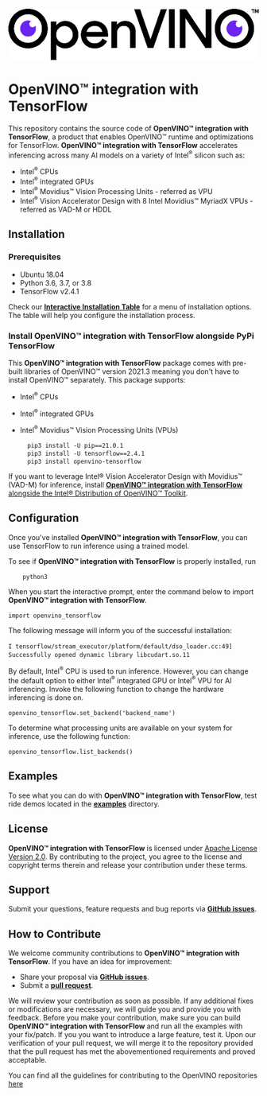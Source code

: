 <p align="center">
  <img src="images/openvino.png">
</p>

# **OpenVINO™ integration with TensorFlow**

This repository contains the source code of **OpenVINO™ integration with TensorFlow**, a product that enables OpenVINO™ runtime and optimizations for TensorFlow. **OpenVINO™ integration with TensorFlow** accelerates inferencing across many AI models on a variety of Intel<sup>®</sup> silicon such as:
- Intel<sup>®</sup> CPUs 
- Intel<sup>®</sup> integrated GPUs
- Intel<sup>®</sup> Movidius™ Vision Processing Units - referred as VPU 
- Intel<sup>®</sup> Vision Accelerator Design with 8 Intel Movidius™ MyriadX VPUs - referred as VAD-M or HDDL
  
## Installation
### Prerequisites

- Ubuntu 18.04
- Python 3.6, 3.7, or 3.8
- TensorFlow v2.4.1

Check our [__Interactive Installation Table__](https://openvinotoolkit.github.io/openvino_tensorflow/) for a menu of installation options. The table will help you configure the installation process.

### Install **OpenVINO™ integration with TensorFlow** alongside PyPi TensorFlow

This **OpenVINO™ integration with TensorFlow** package comes with pre-built libraries of OpenVINO™ version 2021.3 meaning you don't have to install OpenVINO™ separately. This package supports: 
- Intel<sup>®</sup> CPUs
- Intel<sup>®</sup> integrated GPUs
- Intel<sup>®</sup> Movidius™ Vision Processing Units (VPUs)


        pip3 install -U pip==21.0.1
        pip3 install -U tensorflow==2.4.1
        pip3 install openvino-tensorflow


If you want to leverage Intel® Vision Accelerator Design with Movidius™ (VAD-M) for inference, install [**OpenVINO™ integration with TensorFlow** alongside the Intel® Distribution of OpenVINO™ Toolkit](docs/BUILD.md). 


## Configuration 

Once you've installed **OpenVINO™ integration with TensorFlow**, you can use TensorFlow to run inference using a trained model.

To see if **OpenVINO™ integration with TensorFlow** is properly installed, run 

        python3

When you start the interactive prompt, enter the command below to import **OpenVINO™ integration with TensorFlow**.

    import openvino_tensorflow

The following message will inform you of the successful installation: 

```I tensorflow/stream_executor/platform/default/dso_loader.cc:49] Successfully opened dynamic library libcudart.so.11```    

By default, Intel<sup>®</sup> CPU is used to run inference. However, you can change the default option to either Intel<sup>®</sup> integrated GPU or Intel<sup>®</sup> VPU for AI inferencing. Invoke the following function to change the hardware inferencing is done on.  

    openvino_tensorflow.set_backend('backend_name')

To determine what processing units are available on your system for inference, use the following function:

    openvino_tensorflow.list_backends()

## Examples

To see what you can do with **OpenVINO™ integration with TensorFlow**, test ride demos located in the [**examples**](https://github.com/openvinotoolkit/openvino_tensorflow/tree/master/examples) directory.

## License
**OpenVINO™ integration with TensorFlow** is licensed under [Apache License Version 2.0](LICENSE).
By contributing to the project, you agree to the license and copyright terms therein
and release your contribution under these terms.  

## Support

Submit your questions, feature requests and bug reports via [**GitHub issues**](https://github.com/openvinotoolkit/openvino_tensorflow/issues).

## How to Contribute

We welcome community contributions to **OpenVINO™ integration with TensorFlow**. If you have an idea for improvement:

* Share your proposal via [**GitHub issues**](https://github.com/openvinotoolkit/openvino_tensorflow/issues).
* Submit a [**pull request**](https://github.com/openvinotoolkit/openvino_tensorflow/pulls).

We will review your contribution as soon as possible. If any additional fixes or modifications are necessary, we will guide you and provide you with feedback. Before you make your contribution, make sure you can build **OpenVINO™ integration with TensorFlow** and run all the examples with your fix/patch. If you you want to introduce a large feature, test it. Upon our verification of your pull request, we will merge it to the repository provided that the pull request has met the abovementioned requirements and proved acceptable.  

You can find all the guidelines for contributing to the OpenVINO repositories [here](https://github.com/openvinotoolkit/openvino/wiki/Contribute)
